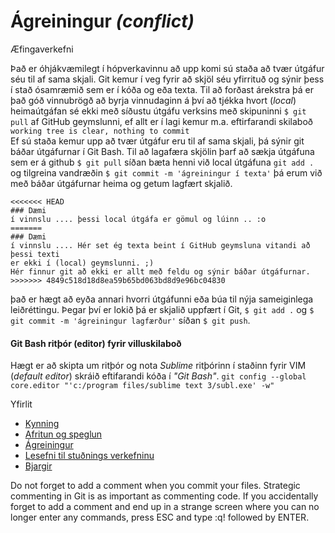 # Ágreiningur _(conflict)_
Æfingaverkefni

Það er óhjákvæmilegt í hópverkavinnu að upp komi sú staða að tvær útgáfur séu til af sama skjali. Git kemur í veg fyrir að skjöl séu yfirrituð og sýnir þess í stað ósamræmið sem er í kóða og eða texta. Til að forðast árekstra þá er það góð vinnubrögð að byrja vinnudaginn á því að tjékka hvort (_local_) heimaútgáfan sé ekki með síðustu útgáfu verksins með skipuninni ``` $ git pull ``` af GitHub geymslunni, ef allt er í lagi kemur m.a. eftirfarandi skilaboð ``` working tree is clear, nothing to commit ```  
Ef sú staða kemur upp að tvær útgáfur eru til af sama skjali, þá sýnir git báðar útgáfurnar í Git Bash. Til að lagafæra skjölin þarf að sækja útgáfuna sem er á github ``` $ git pull ``` síðan bæta henni við local útgáfuna ``` git add . ``` og tilgreina vandræðin ``` $ git commit -m 'ágreiningur í texta' ``` þá erum við með báðar útgáfurnar heima og getum lagfært skjalið.

```
<<<<<<< HEAD
### Dæmi
í vinnslu .... þessi local útgáfa er gömul og lúinn .. :o
=======
### Dæmi 
í vinnslu .... Hér set ég texta beint í GitHub geymsluna vitandi að þessi texti 
er ekki í (local) geymslunni. ;) 
Hér finnur git að ekki er allt með feldu og sýnir báðar útgáfurnar. 
>>>>>>> 4849c518d18d8ea59b65bd063bd8d9e96bc04830
``` 
það er hægt að eyða annari hvorri útgáfunni eða búa til nýja sameiginlega leiðréttingu. Þegar því er lokið þá er skjalið uppfært í Git, ``` $ git add . ``` og ``` $ git commit -m 'ágreiningur lagfærður' ``` síðan ``` $ git push ```. 
#### Git Bash ritþór (editor) fyrir villuskilaboð 
Hægt er að skipta um ritþór og nota _Sublime_ ritþórinn í staðinn fyrir VIM (_default editor_) skráið eftifarandi kóða í _"Git Bash"_.
``` git config --global core.editor "'c:/program files/sublime text 3/subl.exe' -w" ```

Yfirlit
*   [Kynning](README.md)
*	[Afritun og speglun](afritun.md)
*	[Ágreiningur](ágreiningur.md)
*	[Lesefni til stuðnings verkefninu](Lesefni/)
*	[Bjargir](Bjargir.md)

Do not forget to add a comment when you commit your files. Strategic commenting in Git is as important as commenting code. If you accidentally forget to add a comment and end up in a strange screen where you can no longer enter any commands, press ESC and type :q! followed by ENTER.